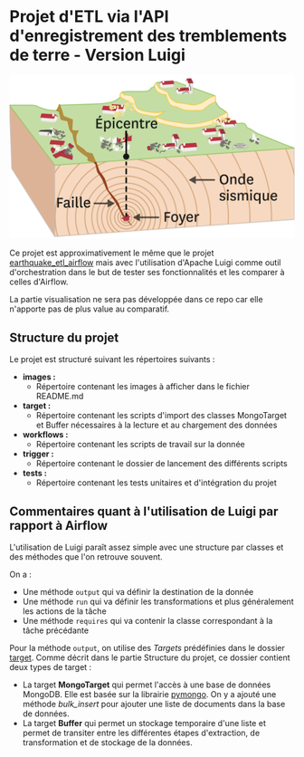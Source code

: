 # Projet d'ETL via l'API d'enregistrement des tremblements de terre - Version Luigi

![Earthquake](images/earthquake.png)

Ce projet est approximativement le même que le projet [earthquake_etl_airflow](https://github.com/Aubin65/earthquake_etl_airflow) mais avec l'utilisation d'Apache Luigi comme outil d'orchestration dans le but de tester ses fonctionnalités et les comparer à celles d'Airflow.

La partie visualisation ne sera pas développée dans ce repo car elle n'apporte pas de plus value au comparatif.

## Structure du projet

Le projet est structuré suivant les répertoires suivants : 
* **images :**
    * Répertoire contenant les images à afficher dans le fichier README.md
* **target :**
    * Répertoire contenant les scripts d'import des classes MongoTarget et Buffer nécessaires à la lecture et au chargement des données
* **workflows :**
    * Répertoire contenant les scripts de travail sur la donnée
* **trigger :**
    * Répertoire contenant le dossier de lancement des différents scripts
* **tests :**
    * Répertoire contenant les tests unitaires et d'intégration du projet

## Commentaires quant à l'utilisation de Luigi par rapport à Airflow

L'utilisation de Luigi paraît assez simple avec une structure par classes et des méthodes que l'on retrouve souvent. 

On a :
* Une méthode ```output``` qui va définir la destination de la donnée
* Une méthode ```run``` qui va définir les transformations et plus généralement les actions de la tâche
* Une méthode ```requires``` qui va contenir la classe correspondant à la tâche précédante

Pour la méthode ```output```, on utilise des *Targets* prédéfinies dans le dossier [target](https://github.com/Aubin65/earthquake_etl_luigi/tree/main/target).
Comme décrit dans le partie Structure du projet, ce dossier contient deux types de target :
* La target **MongoTarget** qui permet l'accès à une base de données MongoDB. Elle est basée sur la librairie [pymongo](https://pymongo.readthedocs.io/en/stable/index.html). On y a ajouté une méthode *bulk_insert* pour ajouter une liste de documents dans la base de données.
* La target **Buffer** qui permet un stockage temporaire d'une liste et permet de transiter entre les différentes étapes d'extraction, de transformation et de stockage de la données. 